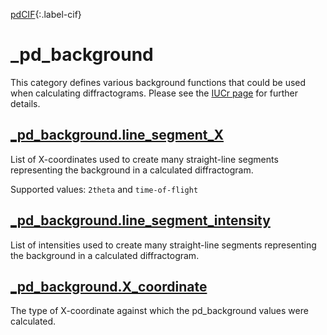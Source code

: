 [0]: #
[1]: https://www.iucr.org/resources/cif/dictionaries/browse/cif_core
[2]: https://www.iucr.org/resources/cif/dictionaries/browse/cif_pd

[pdCIF][2]{:.label-cif}

# \_pd_background

This category defines various background functions that could be used when calculating diffractograms. Please see the [IUCr page](https://www.iucr.org/resources/cif/dictionaries/browse/cif_pd) for further details.

## [\_pd_background.line_segment_X](https://www.iucr.org/resources/cif/dictionaries/browse/cif_pd)

List of X-coordinates used to create many straight-line segments representing the background in a calculated diffractogram.

Supported values: `2theta` and `time-of-flight`

## [\_pd_background.line_segment_intensity](https://www.iucr.org/resources/cif/dictionaries/browse/cif_pd)

List of intensities used to create many straight-line segments representing the background in a calculated diffractogram.

## [\_pd_background.X_coordinate](https://www.iucr.org/resources/cif/dictionaries/browse/cif_pd)

The type of X-coordinate against which the pd_background values were calculated.
